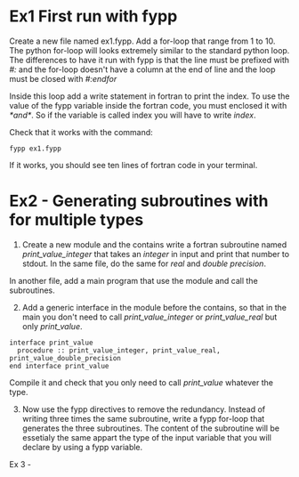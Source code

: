 # Ex1 First run with fypp

Create a new file named ex1.fypp. Add a for-loop that range from 1 to 10. The python for-loop will looks extremely similar to the standard python loop. The differences to have it run with fypp is that the line must be prefixed with *#:* and the for-loop doesn't have a column at the end of line and the loop must be closed with *#:endfor*

Inside this loop add a write statement in fortran to print the index. To use the value of the fypp variable inside the fortran code, you must enclosed it with *${* and *}$*. So if the variable is called index you will have to write *${index}$*.

Check that it works with the command:
```
fypp ex1.fypp
```

If it works, you should see ten lines of fortran code in your terminal.

# Ex2 - Generating subroutines with for multiple types

1. Create a new module and the contains write a fortran subroutine named *print_value_integer* that takes an *integer* in input and print that number to stdout. In the same file, do the same for *real* and *double precision*.

In another file, add a main program that use the module and call the subroutines.

2. Add a generic interface in the module before the contains, so that in the main you don't need to call *print_value_integer* or *print_value_real* but only *print_value*.

```
interface print_value
  procedure :: print_value_integer, print_value_real, print_value_double_precision
end interface print_value
```

Compile it and check that you only need to call *print_value* whatever the type.

3. Now use the fypp directives to remove the redundancy. Instead of writing three times the same subroutine, write a fypp for-loop that generates the three subroutines. The content of the subroutine will be essetialy the same appart the type of the input variable that you will declare by using a fypp variable.

Ex 3 - 
